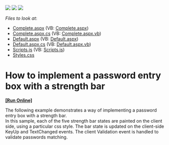 <!-- default badges list -->
![](https://img.shields.io/endpoint?url=https://codecentral.devexpress.com/api/v1/VersionRange/128540865/10.1.7%2B)
[![](https://img.shields.io/badge/Open_in_DevExpress_Support_Center-FF7200?style=flat-square&logo=DevExpress&logoColor=white)](https://supportcenter.devexpress.com/ticket/details/E2680)
[![](https://img.shields.io/badge/📖_How_to_use_DevExpress_Examples-e9f6fc?style=flat-square)](https://docs.devexpress.com/GeneralInformation/403183)
<!-- default badges end -->
<!-- default file list -->
*Files to look at*:

* [Complete.aspx](./CS/WebSite/Complete.aspx) (VB: [Complete.aspx](./VB/WebSite/Complete.aspx))
* [Complete.aspx.cs](./CS/WebSite/Complete.aspx.cs) (VB: [Complete.aspx.vb](./VB/WebSite/Complete.aspx.vb))
* [Default.aspx](./CS/WebSite/Default.aspx) (VB: [Default.aspx](./VB/WebSite/Default.aspx))
* [Default.aspx.cs](./CS/WebSite/Default.aspx.cs) (VB: [Default.aspx.vb](./VB/WebSite/Default.aspx.vb))
* [Scripts.js](./CS/WebSite/Scripts.js) (VB: [Scripts.js](./VB/WebSite/Scripts.js))
* [Styles.css](./CS/WebSite/Styles.css)
<!-- default file list end -->
# How to implement a password entry box with a strength bar
<!-- run online -->
**[[Run Online]](https://codecentral.devexpress.com/e2680/)**
<!-- run online end -->


<p>The following example demonstrates a way of implementing a password entry box with a strength bar.<br />
In this sample, each of the five strength bar states are painted on the client side, using a particular css style. The bar state is updated on the client-side KeyUp and TextChanged events. The client Validation event is handled to validate passwords matching.</p>

<br/>


